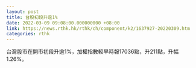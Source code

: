 ```yaml
---
layout: post
title: 台股初段升逾1%
date: 2022-03-09 09:08:00.000000000 +08:00
link: https://news.rthk.hk/rthk/ch/component/k2/1637927-20220309.htm
categories: rthk
---
```


台灣股市在開市初段升逾1%，加權指數較早時報17036點，升211點，升幅1.26%。
